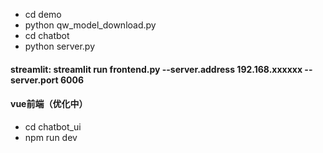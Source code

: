 - cd demo
- python qw_model_download.py
- cd chatbot
- python server.py
#### streamlit: streamlit run frontend.py --server.address 192.168.xxxxxx --server.port 6006
#### vue前端（优化中）
- cd chatbot_ui
- npm run dev
